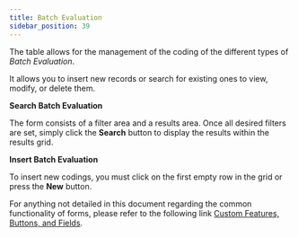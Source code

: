 ```yaml
---
title: Batch Evaluation 
sidebar_position: 39
---
```


The table allows for the management of the coding of the different types of *Batch Evaluation*.

It allows you to insert new records or search for existing ones to view, modify, or delete them.

**Search Batch Evaluation**

The form consists of a filter area and a results area. Once all desired filters are set, simply click the **Search** button to display the results within the results grid.

**Insert Batch Evaluation**

To insert new codings, you must click on the first empty row in the grid or press the **New** button.

For anything not detailed in this document regarding the common functionality of forms, please refer to the following link [Custom Features, Buttons, and Fields](/docs/guide/common).